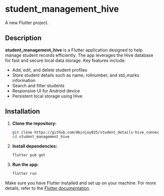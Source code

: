 # student_management_hive

A new Flutter project.

## Description

**student_management_hive** is a Flutter application designed to help manage student records efficiently. The app leverages the Hive database for fast and secure local data storage. Key features include:

- Add, edit, and delete student profiles
- Store student details such as name, rollnumber, and std_marks information
- Search and filter students
- Responsive UI for Android device
- Persistent local storage using Hive

## Installation

1. **Clone the repository:**
    ```bash
    git clone https://github.com/Abinjoy025/student_details-hive_connection-.git
    cd student_management_hive
    ```

2. **Install dependencies:**
    ```bash
    flutter pub get
    ```

3. **Run the app:**
    ```bash
    flutter run
    ```

Make sure you have Flutter installed and set up on your machine. For more details, refer to the [Flutter documentation](https://flutter.dev/docs/get-started/install).
